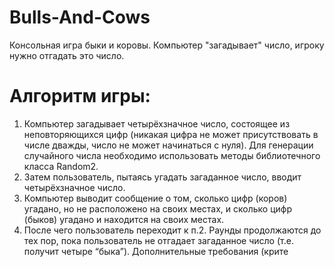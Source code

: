 # Bulls-And-Cows
Консольная игра быки и коровы. Компьютер "загадывает" число, игроку нужно отгадать это число.

# Алгоритм игры:
  1. Компьютер загадывает четырёхзначное число, состоящее из
неповторяющихся цифр (никакая цифра не может присутствовать в
числе дважды, число не может начинаться с нуля). Для генерации
случайного числа необходимо использовать методы библиотечного
класса Random2.
  2. Затем пользователь, пытаясь угадать загаданное число, вводит
четырёхзначное число.
  3. Компьютер выводит сообщение о том, сколько цифр (коров) угадано, но
не расположено на своих местах, и сколько цифр (быков) угадано и
находится на своих местах.
  4. После чего пользователь переходит к п.2. Раунды продолжаются до тех
пор, пока пользователь не отгадает загаданное число (т.е. получит
четыре “быка”).
Дополнительные требования (крите
